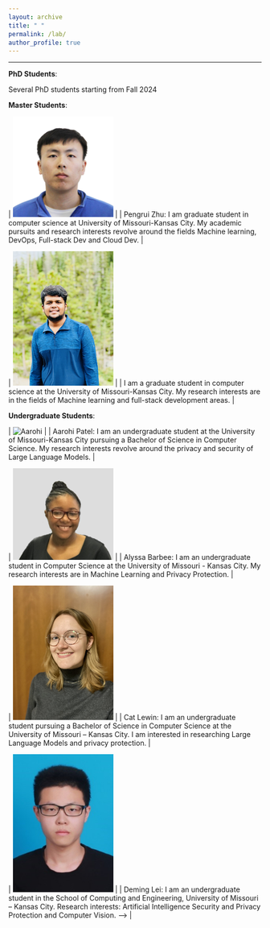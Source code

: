```yaml
---
layout: archive
title: " "
permalink: /lab/
author_profile: true
---
```


---

<style>
td, th {
   border: none!important;
   font-size: 15px
}
</style>


<!-- | <img align="left" src="../images/umkc.png" alt="UMKC"  width="200"/> | | Our group aims to explore and address the problems at the intersection of AI, Security, Privacy, Fairness, and Science. **Also, we are very happy to help people from different groups understand cutting-edge AI techniques, such as large language models.**
|



<!-- <font size="5"> Lab Members </font> -->
<!-- ====== -->

<!-- [Rakib Ul Haque](https://scholar.google.com/citations?user=Le-WWW0AAAAJ&hl=en) received his M.S. degree from University of Chinese Academy of Sciences. He will join SecMLSys as a Ph.D. student. in Spring 2024. He has published several papers on the topic of security and privacy. -->

**PhD Students**: 

Several PhD students starting from Fall 2024



**Master Students**:

| <img src="../images/pengrui.jpg" alt="Pengrui"  width="200"/> | | Pengrui Zhu: I am graduate student in computer science at University of Missouri-Kansas City.  My academic pursuits and research interests revolve around the fields Machine learning, DevOps, Full-stack Dev and Cloud Dev.
|

| <img src="../images/Abhinav.jpg" alt="Abhinav"  width="200"/> | | I am a graduate student in computer science at the University of Missouri-Kansas City. My research interests are in the fields of Machine learning and full-stack development areas.
|



**Undergraduate Students**:

| <img src="../images/Aarohi.png" alt="Aarohi"  width="200"/> | | Aarohi Patel: I am an undergraduate student at the University of Missouri-Kansas City pursuing a Bachelor of Science in Computer Science. My research interests revolve around the privacy and security of Large Language Models.
|

| <img src="../images/Alyssa.jpg" alt="Alyssa"  width="200"/> | | Alyssa Barbee: I am an undergraduate student in Computer Science at the University of Missouri - Kansas City. My research interests are in Machine Learning and Privacy Protection.
|

| <img src="../images/Cat.jpg" alt="Cat"  width="200"/> | | Cat Lewin: I am an undergraduate student pursuing a Bachelor of Science in Computer Science at the University of Missouri – Kansas City. I am interested in researching Large Language Models and privacy protection.
|

| <img src="../images/Deming.jpg" alt="Deming"  width="200"/> | | Deming Lei: I am an undergraduate student in the School of Computing and Engineering, University of Missouri – Kansas City. Research interests: Artificial Intelligence Security and Privacy Protection and Computer Vision. -->
|







